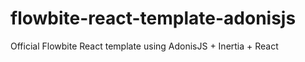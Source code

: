 # flowbite-react-template-adonisjs

Official Flowbite React template using AdonisJS + Inertia + React
